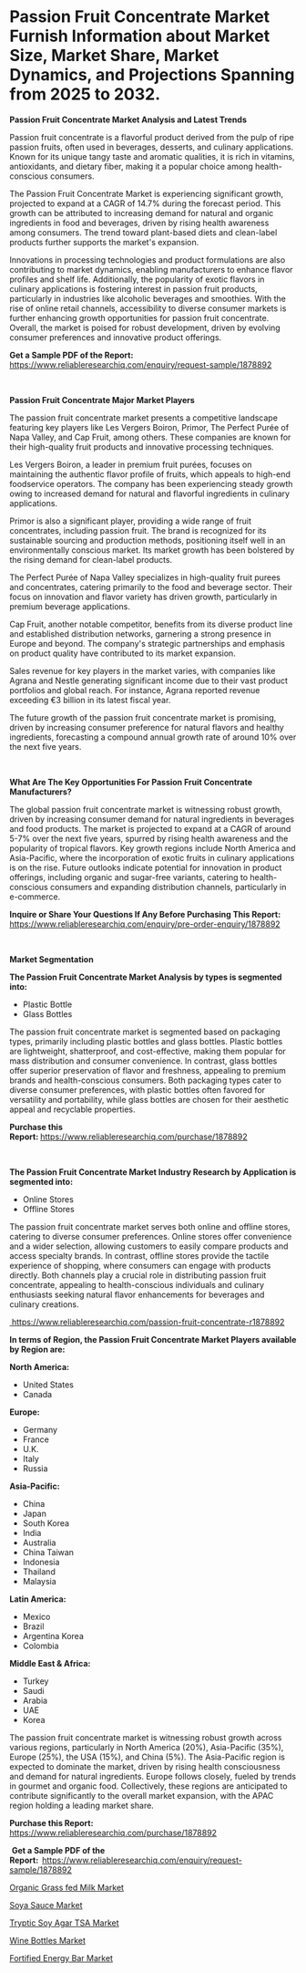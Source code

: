 <p><h1>Passion Fruit Concentrate Market Furnish Information about Market Size, Market Share, Market Dynamics, and Projections Spanning from 2025 to 2032.</h1></p><p><strong>Passion Fruit Concentrate Market Analysis and Latest Trends</strong></p>
<p><p>Passion fruit concentrate is a flavorful product derived from the pulp of ripe passion fruits, often used in beverages, desserts, and culinary applications. Known for its unique tangy taste and aromatic qualities, it is rich in vitamins, antioxidants, and dietary fiber, making it a popular choice among health-conscious consumers.</p><p>The Passion Fruit Concentrate Market is experiencing significant growth, projected to expand at a CAGR of 14.7% during the forecast period. This growth can be attributed to increasing demand for natural and organic ingredients in food and beverages, driven by rising health awareness among consumers. The trend toward plant-based diets and clean-label products further supports the market's expansion.</p><p>Innovations in processing technologies and product formulations are also contributing to market dynamics, enabling manufacturers to enhance flavor profiles and shelf life. Additionally, the popularity of exotic flavors in culinary applications is fostering interest in passion fruit products, particularly in industries like alcoholic beverages and smoothies. With the rise of online retail channels, accessibility to diverse consumer markets is further enhancing growth opportunities for passion fruit concentrate. Overall, the market is poised for robust development, driven by evolving consumer preferences and innovative product offerings.</p></p>
<p><strong>Get a Sample PDF of the Report:&nbsp;</strong> <a href="https://www.reliableresearchiq.com/enquiry/request-sample/1878892?utm_campaign=973&utm_medium=2&utm_source=Github&utm_content=ia&utm_term=07042025&utm_id=passion-fruit-concentrate">https://www.reliableresearchiq.com/enquiry/request-sample/1878892</a></p>
<p>&nbsp;</p>
<p><strong>Passion Fruit Concentrate Major Market Players</strong></p>
<p><p>The passion fruit concentrate market presents a competitive landscape featuring key players like Les Vergers Boiron, Primor, The Perfect Purée of Napa Valley, and Cap Fruit, among others. These companies are known for their high-quality fruit products and innovative processing techniques.</p><p>Les Vergers Boiron, a leader in premium fruit purées, focuses on maintaining the authentic flavor profile of fruits, which appeals to high-end foodservice operators. The company has been experiencing steady growth owing to increased demand for natural and flavorful ingredients in culinary applications. </p><p>Primor is also a significant player, providing a wide range of fruit concentrates, including passion fruit. The brand is recognized for its sustainable sourcing and production methods, positioning itself well in an environmentally conscious market. Its market growth has been bolstered by the rising demand for clean-label products.</p><p>The Perfect Purée of Napa Valley specializes in high-quality fruit purees and concentrates, catering primarily to the food and beverage sector. Their focus on innovation and flavor variety has driven growth, particularly in premium beverage applications.</p><p>Cap Fruit, another notable competitor, benefits from its diverse product line and established distribution networks, garnering a strong presence in Europe and beyond. The company's strategic partnerships and emphasis on product quality have contributed to its market expansion.</p><p>Sales revenue for key players in the market varies, with companies like Agrana and Nestle generating significant income due to their vast product portfolios and global reach. For instance, Agrana reported revenue exceeding €3 billion in its latest fiscal year.</p><p>The future growth of the passion fruit concentrate market is promising, driven by increasing consumer preference for natural flavors and healthy ingredients, forecasting a compound annual growth rate of around 10% over the next five years.</p></p>
<p>&nbsp;</p>
<p><strong>What Are The Key Opportunities For Passion Fruit Concentrate Manufacturers?</strong></p>
<p><p>The global passion fruit concentrate market is witnessing robust growth, driven by increasing consumer demand for natural ingredients in beverages and food products. The market is projected to expand at a CAGR of around 5-7% over the next five years, spurred by rising health awareness and the popularity of tropical flavors. Key growth regions include North America and Asia-Pacific, where the incorporation of exotic fruits in culinary applications is on the rise. Future outlooks indicate potential for innovation in product offerings, including organic and sugar-free variants, catering to health-conscious consumers and expanding distribution channels, particularly in e-commerce.</p></p>
<p><strong>Inquire or Share Your Questions If Any Before Purchasing This Report:</strong> <a href="https://www.reliableresearchiq.com/enquiry/pre-order-enquiry/1878892?utm_campaign=973&utm_medium=2&utm_source=Github&utm_content=ia&utm_term=07042025&utm_id=passion-fruit-concentrate">https://www.reliableresearchiq.com/enquiry/pre-order-enquiry/1878892</a></p>
<p>&nbsp;</p>
<p><strong>Market Segmentation</strong></p>
<p><strong>The Passion Fruit Concentrate Market Analysis by types is segmented into:</strong></p>
<p><ul><li>Plastic Bottle</li><li>Glass Bottles</li></ul></p>
<p><p>The passion fruit concentrate market is segmented based on packaging types, primarily including plastic bottles and glass bottles. Plastic bottles are lightweight, shatterproof, and cost-effective, making them popular for mass distribution and consumer convenience. In contrast, glass bottles offer superior preservation of flavor and freshness, appealing to premium brands and health-conscious consumers. Both packaging types cater to diverse consumer preferences, with plastic bottles often favored for versatility and portability, while glass bottles are chosen for their aesthetic appeal and recyclable properties.</p></p>
<p><strong>Purchase this Report:&nbsp;</strong><a href="https://www.reliableresearchiq.com/purchase/1878892?utm_campaign=973&utm_medium=2&utm_source=Github&utm_content=ia&utm_term=07042025&utm_id=passion-fruit-concentrate">https://www.reliableresearchiq.com/purchase/1878892</a></p>
<p>&nbsp;</p>
<p><strong>The Passion Fruit Concentrate Market Industry Research by Application is segmented into:</strong></p>
<p><ul><li>Online Stores</li><li>Offline Stores</li></ul></p>
<p><p>The passion fruit concentrate market serves both online and offline stores, catering to diverse consumer preferences. Online stores offer convenience and a wider selection, allowing customers to easily compare products and access specialty brands. In contrast, offline stores provide the tactile experience of shopping, where consumers can engage with products directly. Both channels play a crucial role in distributing passion fruit concentrate, appealing to health-conscious individuals and culinary enthusiasts seeking natural flavor enhancements for beverages and culinary creations.</p></p>
<p><a href="https://www.reliableresearchiq.com/passion-fruit-concentrate-r1878892?utm_campaign=973&utm_medium=2&utm_source=Github&utm_content=ia&utm_term=07042025&utm_id=passion-fruit-concentrate">&nbsp;https://www.reliableresearchiq.com/passion-fruit-concentrate-r1878892</a></p>
<p><strong>In terms of Region, the Passion Fruit Concentrate Market Players available by Region are:</strong></p>
<p>
    <p> <strong> North America: </strong>
        <ul>
            <li>United States</li>
            <li>Canada</li>
        </ul>
        </p> 
    <p> <strong> Europe: </strong>
        <ul>
            <li>Germany</li>
            <li>France</li>
            <li>U.K.</li>
            <li>Italy</li>
            <li>Russia</li>
        </ul>
        </p> 
    <p> <strong> Asia-Pacific: </strong>
        <ul>
            <li>China</li>
            <li>Japan</li>
            <li>South Korea</li>
            <li>India</li>
            <li>Australia</li>
            <li>China Taiwan</li>
            <li>Indonesia</li>
            <li>Thailand</li>
            <li>Malaysia</li>
        </ul>
        </p> 
    <p> <strong> Latin America: </strong>
        <ul>
            <li>Mexico</li>
            <li>Brazil</li>
            <li>Argentina Korea</li>
            <li>Colombia</li>
        </ul>
        </p> 
    <p> <strong> Middle East & Africa: </strong>
        <ul>
            <li>Turkey</li>
            <li>Saudi</li>
            <li>Arabia</li>
            <li>UAE</li>
            <li>Korea</li>
        </ul>
    </p>
    </p>
<p><p>The passion fruit concentrate market is witnessing robust growth across various regions, particularly in North America (20%), Asia-Pacific (35%), Europe (25%), the USA (15%), and China (5%). The Asia-Pacific region is expected to dominate the market, driven by rising health consciousness and demand for natural ingredients. Europe follows closely, fueled by trends in gourmet and organic food. Collectively, these regions are anticipated to contribute significantly to the overall market expansion, with the APAC region holding a leading market share.</p></p>
<p><strong>Purchase this Report: </strong><a href="https://www.reliableresearchiq.com/purchase/1878892?utm_campaign=973&utm_medium=2&utm_source=Github&utm_content=ia&utm_term=07042025&utm_id=passion-fruit-concentrate">https://www.reliableresearchiq.com/purchase/1878892</a></p>
<p>&nbsp;<strong>Get a Sample PDF of the Report:&nbsp;&nbsp;</strong><a href="https://www.reliableresearchiq.com/enquiry/request-sample/1878892?utm_campaign=973&utm_medium=2&utm_source=Github&utm_content=ia&utm_term=07042025&utm_id=passion-fruit-concentrate">https://www.reliableresearchiq.com/enquiry/request-sample/1878892</a></p>
<p><strong></strong></p>
<p><p><a href="https://github.com/stohllaackdw/Market-Research-Report-List-1/blob/main/organic-grass-fed-milk-market.md?utm_campaign=973&utm_medium=2&utm_source=Github&utm_content=ia&utm_term=07042025&utm_id=passion-fruit-concentrate">Organic Grass fed Milk Market</a></p><p><a href="https://github.com/catlowdarcys/Market-Research-Report-List-1/blob/main/soya-sauce-market.md?utm_campaign=973&utm_medium=2&utm_source=Github&utm_content=ia&utm_term=07042025&utm_id=passion-fruit-concentrate">Soya Sauce Market</a></p><p><a href="https://github.com/ridchycarlas/Market-Research-Report-List-1/blob/main/tryptic-soy-agar-tsa-market.md?utm_campaign=973&utm_medium=2&utm_source=Github&utm_content=ia&utm_term=07042025&utm_id=passion-fruit-concentrate">Tryptic Soy Agar TSA Market</a></p><p><a href="https://github.com/fabinbuddygc/Market-Research-Report-List-1/blob/main/wine-bottles-market.md?utm_campaign=973&utm_medium=2&utm_source=Github&utm_content=ia&utm_term=07042025&utm_id=passion-fruit-concentrate">Wine Bottles Market</a></p><p><a href="https://github.com/bramsklizas/Market-Research-Report-List-1/blob/main/fortified-energy-bar-market.md?utm_campaign=973&utm_medium=2&utm_source=Github&utm_content=ia&utm_term=07042025&utm_id=passion-fruit-concentrate">Fortified Energy Bar Market</a></p></p>
